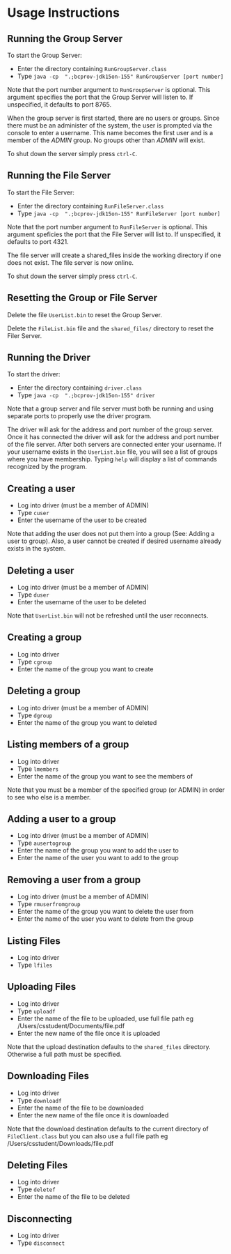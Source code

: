 # Usage Instructions

## Running the Group Server

To start the Group Server:
 - Enter the directory containing `RunGroupServer.class`
 - Type `java -cp  ".;bcprov-jdk15on-155" RunGroupServer [port number]`

Note that the port number argument to `RunGroupServer` is optional.  This argument specifies the port that the Group Server will listen to.  If unspecified, it defaults to port 8765.

When the group server is first started, there are no users or groups. Since there must be an administer of the system, the user is prompted via the console to enter a username. This name becomes the first user and is a member of the *ADMIN* group.  No groups other than *ADMIN* will exist.

To shut down the server simply press `ctrl-C`.

## Running the File Server

To start the File Server:
 - Enter the directory containing `RunFileServer.class`
 - Type `java -cp  ".;bcprov-jdk15on-155" RunFileServer [port number]`

Note that the port number argument to `RunFileServer` is optional.  This argument speficies the port that the File Server will list to. If unspecified, it defaults to port 4321.

The file server will create a shared_files inside the working directory if one does not exist. The file server is now online.

To shut down the server simply press `ctrl-C`.

## Resetting the Group or File Server

Delete the file `UserList.bin` to reset the Group Server. 

Delete the `FileList.bin` file and the `shared_files/` directory to reset the Filer Server. 

## Running the Driver

To start the driver:
 - Enter the directory containing `driver.class`
 - Type `java -cp  ".;bcprov-jdk15on-155" driver`

Note that a group server and file server must both be running and using separate ports to properly use the driver program.

The driver will ask for the address and port number of the group server. Once it has connected the driver will ask for the address and port number of the file server. After both servers are connected enter your username. If your username exists in the `UserList.bin` file, you will see a list of groups where you have membership. Typing `help` will display a list of commands recognized by the program.

## Creating a user

 - Log into driver (must be a member of ADMIN)
 - Type `cuser`
 - Enter the username of the user to be created

Note that adding the user does not put them into a group (See: Adding a user to group). Also, a user cannot be created if desired username already exists in the system.

## Deleting a user

 - Log into driver (must be a member of ADMIN)
 - Type `duser`
 - Enter the username of the user to be deleted

Note that `UserList.bin` will not be refreshed until the user reconnects.

## Creating a group

 - Log into driver
 - Type `cgroup`
 - Enter the name of the group you want to create

## Deleting a group

 - Log into driver (must be a member of ADMIN)
 - Type `dgroup`
 - Enter the name of the group you want to deleted

## Listing members of a group

 - Log into driver
 - Type `lmembers`
 - Enter the name of the group you want to see the members of

Note that you must be a member of the specified group (or ADMIN) in order to see who else is a member.

## Adding a user to a group

 - Log into driver (must be a member of ADMIN)
 - Type `ausertogroup`
 - Enter the name of the group you want to add the user to
 - Enter the name of the user you want to add to the group

## Removing a user from a group

 - Log into driver (must be a member of ADMIN)
 - Type `rmuserfromgroup`
 - Enter the name of the group you want to delete the user from
 - Enter the name of the user you want to delete from the group

## Listing Files

 - Log into driver
 - Type `lfiles`

## Uploading Files

 - Log into driver
 - Type `uploadf`
 - Enter the name of the file to be uploaded, use full file path eg /Users/csstudent/Documents/file.pdf
 - Enter the new name of the file once it is uploaded

Note that the upload destination defaults to the `shared_files` directory. Otherwise a full path must be specified. 

## Downloading Files

 - Log into driver
 - Type `downloadf`
 - Enter the name of the file to be downloaded
 - Enter the new name of the file once it is downloaded

Note that the download destination defaults to the current directory of `FileClient.class` but you can also use a full file path eg /Users/csstudent/Downloads/file.pdf

## Deleting Files

 - Log into driver
 - Type `deletef`
 - Enter the name of the file to be deleted

## Disconnecting

 - Log into driver
 - Type `disconnect`
